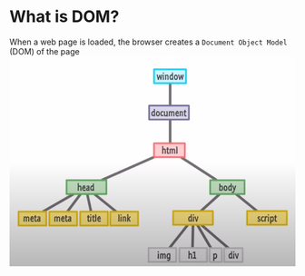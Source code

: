 # What is DOM?
When a web page is loaded, the browser creates a `Document Object Model` (DOM) of the page
![DOM image](1.png)